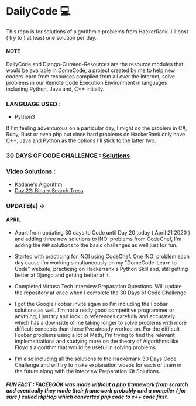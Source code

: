 # DailyCode 💻
This repo is for solutions of algorithmic problems from HackerRank. I'll post ( try to ) at least one solution per day.

#### NOTE  
DailyCode and Django-Curated-Resources are the resource modules that would be available in DomeCode, a project created by me to help new coders learn from resources compiled from all over the internet, solve problems in our Remote Code Execution Environment in languages including Python, Java and, C++ initially.

### LANGUAGE USED :
* Python3

If I'm feeling adventurous on a particular day, I might do the problem in C#, Ruby, Rust or even php but since hard problems on HackerRank only have C++, Java and Python as the options I'll stick to the latter two.

### 30 DAYS OF CODE CHALLENGE : [Solutions](https://github.com/arthtyagi/dailycode/tree/master/30daysofcode)

### Video Solutions : 
- [Kadane's Algorithm](https://www.youtube.com/watch?v=KXyE-LaVoqI&feature=youtu.be) 
- [Day 22: Binary Search Tress](https://www.youtube.com/watch?v=UJhrxy52QB0&t=9s)

### UPDATE(s) ↓  

#### APRIL 

- Apart from updating 30 days to Code until Day 20 today ( April 21 2020 ) and adding three new solutions to INOI problems from CodeChef, I'm adding the `PHP` solutions to the basic challenges as well just for fun.

- Started with practicing for INOI using CodeChef. One INOI problem each day cause I'm working simultaneously on my "DomeCode-Learn to Code" website, practicing on Hackerrank's Python Skill and, still getting better at Django and getting better at it. 

- Completed Virtusa Tech Interview Preparation Questions. Will update the repository at once when I complete the 30 Days of Code Challenge.

- I got the Google Foobar invite again so I'm including the Foobar solutions as well. I'm not a really good competitive programmer or anything, I just try and look up references carefully and accurately which has a downside of me taking longer to solve problems with more difficult concepts than those I've already worked on. For the difficult Foobar problems using a lot of Math, I'm trying to find the relevant implementations and studying more on the theory of Algorithms like Floyd's algorithm that would be useful in solving problems.

- I'm also including all the solutions to the Hackerrank 30 Days Code Challenge and will try to make explanation videos for each of them in the future along with the Interview Preparation Kit Solutions.

##### FUN FACT : FACEBOOK was made without a php framework from scratch and eventually they made their framework probably and a compiler ( for sure ) called HipHop which converted php code to c++ code first.
